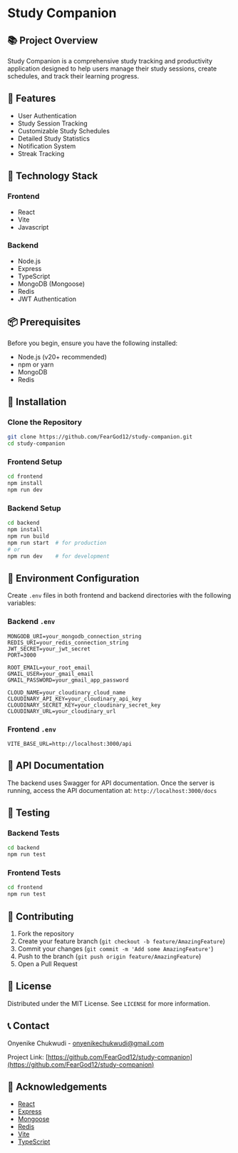 # Study Companion

## 📚 Project Overview

Study Companion is a comprehensive study tracking and productivity application designed to help users manage their study sessions, create schedules, and track their learning progress.

## 🌟 Features

- User Authentication
- Study Session Tracking
- Customizable Study Schedules
- Detailed Study Statistics
- Notification System
- Streak Tracking

## 🚀 Technology Stack

### Frontend
- React
- Vite
- Javascript

### Backend
- Node.js
- Express
- TypeScript
- MongoDB (Mongoose)
- Redis
- JWT Authentication

## 📦 Prerequisites

Before you begin, ensure you have the following installed:
- Node.js (v20+ recommended)
- npm or yarn
- MongoDB
- Redis

## 🔧 Installation

### Clone the Repository
```bash
git clone https://github.com/FearGod12/study-companion.git
cd study-companion
```

### Frontend Setup
```bash
cd frontend
npm install
npm run dev
```

### Backend Setup
```bash
cd backend
npm install
npm run build
npm run start  # for production
# or
npm run dev    # for development
```

## 🔐 Environment Configuration

Create `.env` files in both frontend and backend directories with the following variables:

### Backend `.env`
```
MONGODB_URI=your_mongodb_connection_string
REDIS_URI=your_redis_connection_string
JWT_SECRET=your_jwt_secret
PORT=3000

ROOT_EMAIL=your_root_email
GMAIL_USER=your_gmail_email
GMAIL_PASSWORD=your_gmail_app_password

CLOUD_NAME=your_cloudinary_cloud_name
CLOUDINARY_API_KEY=your_cloudinary_api_key
CLOUDINARY_SECRET_KEY=your_cloudinary_secret_key
CLOUDINARY_URL=your_cloudinary_url
```

### Frontend `.env`
```
VITE_BASE_URL=http://localhost:3000/api
```

## 📡 API Documentation

The backend uses Swagger for API documentation. Once the server is running, access the API documentation at:
`http://localhost:3000/docs`

## 🧪 Testing

### Backend Tests
```bash
cd backend
npm run test
```

### Frontend Tests
```bash
cd frontend
npm run test
```

## 🤝 Contributing

1. Fork the repository
2. Create your feature branch (`git checkout -b feature/AmazingFeature`)
3. Commit your changes (`git commit -m 'Add some AmazingFeature'`)
4. Push to the branch (`git push origin feature/AmazingFeature`)
5. Open a Pull Request

## 📝 License

Distributed under the MIT License. See `LICENSE` for more information.

## 📞 Contact

Onyenike Chukwudi - onyenikechukwudi@gmail.com

Project Link: [https://github.com/FearGod12/study-companion](https://github.com/FearGod12/study-companion)

## 🙏 Acknowledgements

- [React](https://reactjs.org/)
- [Express](https://expressjs.com/)
- [Mongoose](https://mongoosejs.com/)
- [Redis](https://redis.io/)
- [Vite](https://vitejs.dev/)
- [TypeScript](https://www.typescriptlang.org/)
